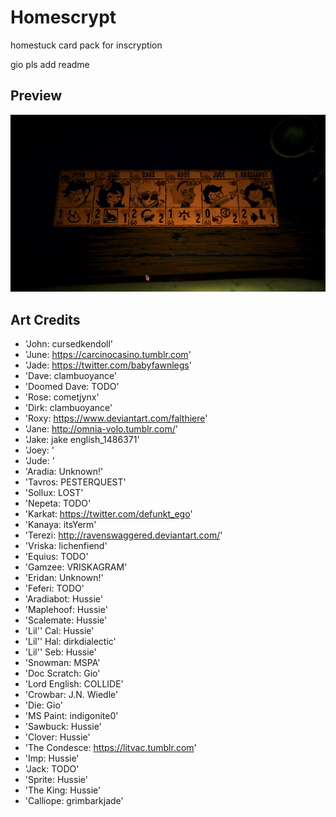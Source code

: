 # Homescrypt

homestuck card pack for inscryption

gio pls add readme

## Preview

![](./readmeassets/20240219010539_1.jpg)

## Art Credits

- 'John: cursedkendoll'
- 'June: <https://carcinocasino.tumblr.com>'
- 'Jade: <https://twitter.com/babyfawnlegs>'
- 'Dave: clambuoyance'
- 'Doomed Dave: TODO'
- 'Rose: cometjynx'
- 'Dirk: clambuoyance'
- 'Roxy: https://www.deviantart.com/falthiere'
- 'Jane: <http://omnia-volo.tumblr.com/>'
- 'Jake: jake english_1486371'
- 'Joey: '
- 'Jude: '
- 'Aradia: Unknown!'
- 'Tavros: PESTERQUEST'
- 'Sollux: LOST'
- 'Nepeta: TODO'
- 'Karkat: https://twitter.com/defunkt_ego'
- 'Kanaya: itsYerm'
- 'Terezi: <http://ravenswaggered.deviantart.com/>'
- 'Vriska: lichenfiend'
- 'Equius: TODO'
- 'Gamzee: VRISKAGRAM'
- 'Eridan: Unknown!'
- 'Feferi: TODO'
- 'Aradiabot: Hussie'
- 'Maplehoof: Hussie'
- 'Scalemate: Hussie'
- 'Lil'' Cal: Hussie'
- 'Lil'' Hal: dirkdialectic'
- 'Lil'' Seb: Hussie'
- 'Snowman: MSPA'
- 'Doc Scratch: Gio'
- 'Lord English: COLLIDE'
- 'Crowbar: J.N. Wiedle'
- 'Die: Gio'
- 'MS Paint: indigonite0'
- 'Sawbuck: Hussie'
- 'Clover: Hussie'
- 'The Condesce: <https://litvac.tumblr.com>'
- 'Imp: Hussie'
- 'Jack: TODO'
- 'Sprite: Hussie'
- 'The King: Hussie'
- 'Calliope: grimbarkjade'
